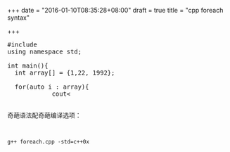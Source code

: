+++
date = "2016-01-10T08:35:28+08:00"
draft = true
title = "cpp foreach syntax"

+++



<pre>
#include<iostream>
using namespace std;
    
int main(){
  int array[] = {1,22, 1992};
    
  for(auto i : array){
            cout<<i<<endl;
  }          
}
</pre>


奇葩语法配奇葩编译选项：  

`g++ foreach.cpp -std=c++0x`